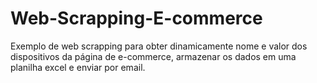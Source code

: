 # Web-Scrapping-E-commerce
Exemplo de web scrapping para obter dinamicamente nome e valor dos dispositivos da página de e-commerce, armazenar os dados em uma planilha excel e enviar por email.
